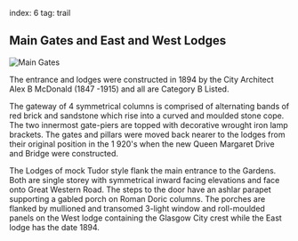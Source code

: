 index: 6
tag: trail

## Main Gates and East and West Lodges

![Main Gates](images/main-gates.jpg)

The entrance and lodges were constructed in 1894 by
the City Architect Alex B McDonald (1847 -1915) and
all are Category B Listed.

The gateway of 4 symmetrical columns is comprised of
alternating bands of red brick and sandstone which rise
into a curved and moulded stone cope. The two
innermost gate-piers are topped with decorative
wrought iron lamp brackets. The gates and pillars were
moved back nearer to the lodges from their original
position in the 1 920's when the new Queen Margaret
Drive and Bridge were constructed.

The Lodges of mock Tudor style flank the main
entrance to the Gardens. Both are single storey with
symmetrical inward facing elevations and face onto
Great Western Road. The steps to the door have an
ashlar parapet supporting a gabled porch on Roman
Doric columns. The porches are flanked by mullioned
and transomed 3-light window and roll-moulded
panels on the West lodge containing the Glasgow City
crest while the East lodge has the date 1894.
